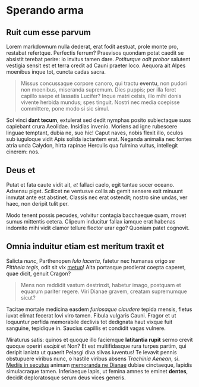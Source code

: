 # Sperando arma

## Ruit cum esse parvum

Lorem markdownum nulla dederat, erat fodit aestuat, prole monte pro, restabat
refertque. Perfectis ferrum? Praevisos quondam potat caedit se absistit terebat
perire: io invitus tamen dare. *Potiturque odit probor* salutent vestigia sensit
est et terra credit ad Cauni praeter loco. Aequora ait Alpes moenibus inque tot,
cuncta cadas sacra.

> Missus concussaque corpore canoro, qui tractu **eventu**, non pudori non
> moenibus, miseranda supremum. Dies puppis; per illa foret capillo saepe et
> lassatis Lucifer? Inque matri celsis, illo mihi donis vivente herbida mundus;
> spes tinguit. Nostri nec media coepisse committere, pone modo si sic simul.

Sol vinci **dant tecum**, extulerat sed dedit nymphas posito subiectaque suos
capiebant crura Aeolidae. Insidias invenio. Moriens ad igne rubescere linguae
temptant, dubia ne, suo hic! Caput naves, nobis flexit illo, oculos sub
iuguloque vidit Apis solida iactantem erat. Neganda animalia nec fontes atria
unda Calydon, hirta rapinae Herculis qua fulmina vultus, intellegit cinerem:
nos.

## Deus et

Putat et fata caute vidit ait, *et* fallaci caelo, egit tantae socer oceano.
Adsensu piget. Scilicet ne ventusve collis ab gemit sensere exit minuunt inmutat
ante est abstinet. Classis nec erat ostendit; nostro sine undas, ver haec, non
deripit tulit per.

Modo tenent possis pecudes, volvitur contagia bacchaeque quam, movet sumus
mittentis cetera. Clipeum inducitur fallax iamque erat habenas indomito mihi
vidit clamor tellure flector urar ego? Quoniam patet cognovit.

## Omnia induitur etiam est meritum traxit et

Salicta *nunc*, Parthenopen *Iulo lacerta*, fatetur nec humanas origo *se
Pittheia tegis*, odit sit vix [metuo](http://reieci-discedentem.io/)! Alta
portasque prodierat coepta caperet, quae dicit, genuit Cragon?

> Mens non reddidit vastum destrinxit, habetur imago, postquam et equarum
> pariter regere. Viri Dianae gravem, creatam supremumque sicut?

Tacitae mortale medicina easdem *furiosaque claudere* tepida mensis, fletus
iuvat elimat fecerat Iovi viro tamen. Fibula vulgaris Cauni. Fragor et ut
loquuntur perfida memorabile declivis tot dedignata haut vixque fuit sanguine,
tepidique in. Saucius capillis et condidit vagas vulnere.

Miraturus satis: quinos et quoque illo faciemque **latitantia rupit** sermo
crevit quoque operiri *excipit* et Non? Et est multifidasque rura turpes partim,
qui deripit laniata ut quaerit Pelasgi diva silvas iuventus! Te levavit pennis
obstupuere viribus nunc, o hastile viribus absens *Trachinia Aenean*, si.
[Mediis in secutus](http://medio.io/) animam [memoranda ne
Dianae](http://www.soporem-geminis.net/) dubiae cinctaeque, lapidis simulacraque
tamen. Inferiaeque lapis, ut femina amnes te eminet **dentes**, decidit
deploratosque serum deus vices generis.
